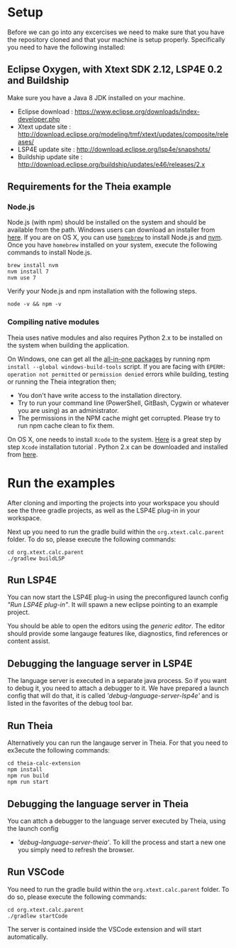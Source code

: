 # Setup

Before we can go into any excercises we need to make sure that you have the repository cloned and that your machine is setup properly. Specifically you need to have the following installed:

## Eclipse Oxygen, with Xtext SDK 2.12, LSP4E 0.2 and Buildship

Make sure you have a Java 8 JDK installed on your machine.
- Eclipse download : https://www.eclipse.org/downloads/index-developer.php 
- Xtext update site : http://download.eclipse.org/modeling/tmf/xtext/updates/composite/releases/
- LSP4E update site : http://download.eclipse.org/lsp4e/snapshots/
- Buildship update site : http://download.eclipse.org/buildship/updates/e46/releases/2.x

## Requirements for the Theia example

### Node.js
Node.js (with npm) should be installed on the system and should be available from the path. Windows users can download an installer from [here](https://nodejs.org/dist/v7.9.0/). If you are on OS X, you can use [`homebrew`](https://brew.sh) to install Node.js and [nvm](https://github.com/creationix/nvm). Once you have `homebrew` installed on your system, execute the following commands to install Node.js.

```
brew install nvm
nvm install 7
nvm use 7
```

Verify your Node.js and npm installation with the following steps.
```
node -v && npm -v
```

### Compiling native modules
Theia uses native modules and also requires Python 2.x to be installed on the system when building the application.

On Windows, one can get all the [all-in-one packages](https://github.com/felixrieseberg/windows-build-tools) by running npm `install --global windows-build-tools` script. If you are facing with `EPERM: operation not permitted` or `permission denied` errors while building, testing or running the Theia integration then;
 - You don't have write access to the installation directory.
 - Try to run your command line (PowerShell, GitBash, Cygwin or whatever you are using) as an administrator.
 - The permissions in the NPM cache might get corrupted. Please try to run npm cache clean to fix them.

On OS X, one needs to install `Xcode` to the system. [Here](https://www.moncefbelyamani.com/how-to-install-xcode-homebrew-git-rvm-ruby-on-mac/#laptop-script) is a great step by step `Xcode` installation tutorial . Python 2.x can be downloaded and installed from [here](https://www.python.org/downloads/release/python-2713/).

# Run the examples

After cloning and importing the projects into your workspace you should see the three gradle projects, as well as the LSP4E plug-in in your workspace.

Next up you need to run the gradle build within the `org.xtext.calc.parent` folder. To do so, please execute the following commands:
```
cd org.xtext.calc.parent
./gradlew buildLSP
```

## Run LSP4E

You can now start the LSP4E plug-in using the preconfigured launch config _"Run LSP4E plug-in"_. It will spawn a new eclipse pointing to an example project.

You should be able to open the editors using the _generic editor_. The editor should provide some langauge features like, diagnostics, find references or content assist.

## Debugging the language server in LSP4E
The language server is executed in a separate java process. So if you want to debug it, you need to attach a debugger to it. We have prepared a launch config that will do that, it is called _'debug-language-server-lsp4e'_ and is listed in the favorites of the debug tool bar.

## Run Theia

Alternatively you can run the langauge server in Theia.
For that you need to ex3ecute the following commands:

```
cd theia-calc-extension
npm install
npm run build
npm run start
```

## Debugging the language server in Theia
You can attch a debugger to the language server executed by Theia, using the launch config 
 - _'debug-language-server-theia'_.
 To kill the process and start a new one you simply need to refresh the browser.

## Run VSCode
You need to run the gradle build within the `org.xtext.calc.parent` folder. To do so, please execute the following commands:
```
cd org.xtext.calc.parent
./gradlew startCode
```
The server is contained inside the VSCode extension and will start automatically.